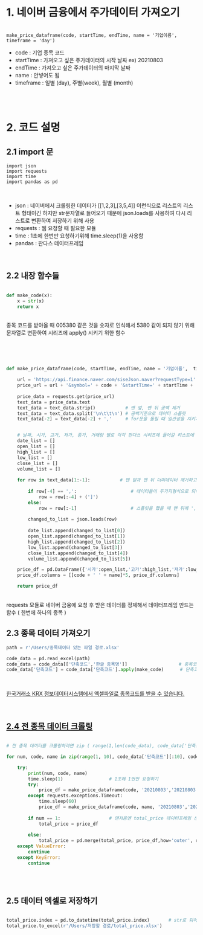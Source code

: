 # 1. 네이버 금융에서 주가데이터 가져오기

```

make_price_dataframe(code, startTime, endTime, name = '기업이름', timeframe = 'day')

```

+ code : 기업 종목 코드
+ startTime : 가져오고 싶은 주가데이터의 시작 날짜   ex) 20210803
+ endTime : 가져오고 싶은 주가데이터의 마지막 날짜
+ name : 안넣어도 됨
+ timeframe : 일별 (day), 주별(week), 월별 (month)




<br><br>
# 2. 코드 설명

## 2.1 import 문

```
import json
import requests
import time
import pandas as pd
```
<br>


+ json : 네이버에서 크롤링한 데이터가 [[1,2,3],[3,5,4]] 이런식으로 리스트의 리스트 형태이긴 하지만 str문자열로 들어오기 때문에 json.loads를 사용하여 다시 리스트로 변환하여 저장하기 위해 사용
+ requests : 웹 요청할 때 필요한 모듈
+ time : 1초에 한번만 요청하기위해 time.sleep(1)을 사용함
+ pandas : 판다스 데이터프레임  

<br>

## 2.2 내장 함수들

```python

def make_code(x):
    x = str(x)
    return x

```
<br>
종목 코드를 받아올 때 005380 같은 것을 숫자로 인식해서 5380 같이 되지 않기 위해 문자열로 변환하여 시리즈에 apply() 시키기 위한 함수  

<br><br><br>


```python
def make_price_dataframe(code, startTime, endTime, name = '기업이름',  timeframe = 'day'):

    url = 'https://api.finance.naver.com/siseJson.naver?requestType=1'
    price_url = url + '&symbol=' + code + '&startTime=' + startTime + '&endTime=' + endTime + '&timeframe=' + timeframe
    
    price_data = requests.get(price_url)
    text_data = price_data.text
    text_data = text_data.strip()           # 맨 앞, 맨 뒤 공백 제거
    text_data = text_data.split('\n\t\t\n') # 공백기준으로 데이터 스플릿
    text_data[-2] = text_data[-2] + ','     # for문을 돌릴 때 일관성을 지키기 위해 마지막 행에는 ','를 추가


    # 날짜, 시가, 고가, 저가, 종가, 거래량 별로 각각 판다스 시리즈에 들어갈 리스트에 담기 
    date_list = []
    open_list = []
    high_list = []
    low_list = []
    close_list = []
    volume_list = []
    
    for row in text_data[1:-1]:           # 맨 앞과 맨 뒤 더미데이터 제거하고 시작
    
        if row[-4] == ',':                    # 데이터들이 두가지형식으로 되어있어서 알맞게 정제
            row = row[:-4] + (']')
        else:
            row = row[:-1]                    # 스플릿을 했을 때 맨 뒤에 ','가 붙어있는 것을 제거하고 시작
        
        changed_to_list = json.loads(row)
        
        date_list.append(changed_to_list[0])
        open_list.append(changed_to_list[1])
        high_list.append(changed_to_list[2])
        low_list.append(changed_to_list[3])
        close_list.append(changed_to_list[4])
        volume_list.append(changed_to_list[5])

    price_df = pd.DataFrame({'시가':open_list,'고가':high_list,'저가':low_list,'종가':close_list, '거래량':volume_list }, index = date_list)
    price_df.columns = [[code + ' ' + name]*5, price_df.columns]

    return price_df


```

<br>
requests 모듈로 네이버 금융에 요청 후 받은 데이터를 정제해서 데이터프레임 만드는 함수 ( 한번에 하나의 종목 )
<br>

## 2.3 종목 데이터 가져오기

```python
path = r'/Users/종목데이터 있는 파일 경로.xlsx'

code_data = pd.read_excel(path)
code_data = code_data[['단축코드','한글 종목명']]                   # 종목코드와 종목명만 남김
code_data['단축코드'] = code_data['단축코드'].apply(make_code)      # 단축코드 시리즈를 문자열 타입으로 변환

```
<br>

<a href="http://data.krx.co.kr/contents/MDC/MDI/mdiLoader/index.cmd?menuId=MDC0201020201" target="_blank">


한국거래소 KRX 정보데이터시스템에서 엑셀파일로 종목코드를 받을 수 있습니다.



<br>

## 2.4 전 종목 데이터 크롤링

```python

# 전 종목 데이터를 크롤링하려면 zip ( range(1,len(code_data), code_data['단축코드'], code_data['한글 종목명'] ) 으로 바꾸면 됨, 밑에는 실험으로 하기 좋게 10개만 함.

for num, code, name in zip(range(1, 10), code_data['단축코드'][:10], code_data['한글 종목명'][:10]):

    try:
        print(num, code, name)
        time.sleep(1)                 # 1초에 1번만 요청하기
        try:
            price_df = make_price_dataframe(code, '20210803','20210803', name = name)     # 원하는 시작날짜~종료날짜 입력해서 요청
        except requests.exceptions.Timeout:
            time.sleep(60)
            price_df = make_price_dataframe(code, name, '20210803','20210803', name = name)   # 요청이 오류가 났을 때 누락없게하기위해 60초후 재요청
        
        if num == 1:                  # 맨처음엔 total_price 데이터프레임 선언하기
            total_price = price_df
            
        else:
            total_price = pd.merge(total_price, price_df,how='outer', right_index=True, left_index=True)  # 그다음부터 전부다 종목별로 '오른쪽으로' merge 하기
    except ValueError:
        continue
    except KeyError:
        continue
        
```
<br>


## 2.5 데이터 엑셀로 저장하기

```python

total_price.index = pd.to_datetime(total_price.index)       # str로 되어있던 날짜들을 진짜 datetime 타입으로 변환하여 저장.
total_price.to_excel(r'/Users/저장할 경로/total_price.xlsx')


```


<br><br>
---








